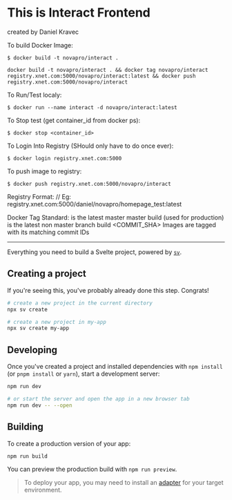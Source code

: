 # This is Interact Frontend
 created by Daniel Kravec

To build Docker Image:
```
$ docker build -t novapro/interact .
```
```
docker build -t novapro/interact . && docker tag novapro/interact registry.xnet.com:5000/novapro/interact:latest && docker push registry.xnet.com:5000/novapro/interact
```
To Run/Test localy:

```
$ docker run --name interact -d novapro/interact:latest
```

To Stop test (get container_id from docker ps):
```
$ docker stop <container_id>
```

To Login Into Registry (SHould only have to do once ever):
```
$ docker login registry.xnet.com:5000
```

To push image to registry:
```$ docker tag novapro/interact registry.xnet.com:5000/novapro/interact:latest
$ docker push registry.xnet.com:5000/novapro/interact
```

Registry Format:
// Eg: registry.xnet.com:5000/daniel/novapro/homepage_test:latest

Docker Tag Standard:
 is the latest master master build (used for production)
 is the latest non master branch build
<COMMIT_SHA> Images are tagged with its  matching commit IDs

---

Everything you need to build a Svelte project, powered by [`sv`](https://github.com/sveltejs/cli).

## Creating a project

If you're seeing this, you've probably already done this step. Congrats!

```bash
# create a new project in the current directory
npx sv create

# create a new project in my-app
npx sv create my-app
```

## Developing

Once you've created a project and installed dependencies with `npm install` (or `pnpm install` or `yarn`), start a development server:

```bash
npm run dev

# or start the server and open the app in a new browser tab
npm run dev -- --open
```

## Building

To create a production version of your app:

```bash
npm run build
```

You can preview the production build with `npm run preview`.

> To deploy your app, you may need to install an [adapter](https://svelte.dev/docs/kit/adapters) for your target environment.
